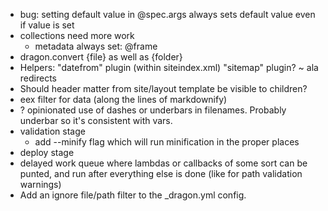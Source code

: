 - bug: setting default value in @spec.args always sets default value even if value is set
- collections need more work
  - metadata always set: @frame
- dragon.convert {file} as well as {folder}
- Helpers:
  "datefrom" plugin (within siteindex.xml)
  "sitemap" plugin? ~ ala redirects
- Should header matter from site/layout template be visible to children?
- eex filter for data (along the lines of markdownify)
- ? opinionated use of dashes or underbars in filenames. Probably underbar so it's
  consistent with vars.
- validation stage
  - add --minify flag which will run minification in the proper places
- deploy stage
- delayed work queue where lambdas or callbacks of some sort can be punted,
  and run after everything else is done (like for path validation warnings)
- Add an ignore file/path filter to the _dragon.yml config.
